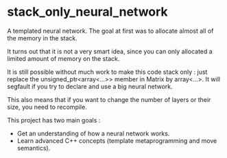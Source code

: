 # stack_only_neural_network

A templated neural network. The goal at first was to allocate almost all of the memory in the stack.

It turns out that it is not a very smart idea, since you can only allocated a limited amount of memory on the stack.

It is still possible without much work to make this code stack only : just replace the unsigned_ptr<array<...>> member in Matrix by array<...>. It will segfault if you try to declare and use a big neural network.

This also means that if you want to change the number of layers or their size, you need to recompile.


This project has two main goals :
- Get an understanding of how a neural network works.
- Learn advanced C++ concepts (template metaprogramming and move semantics).
